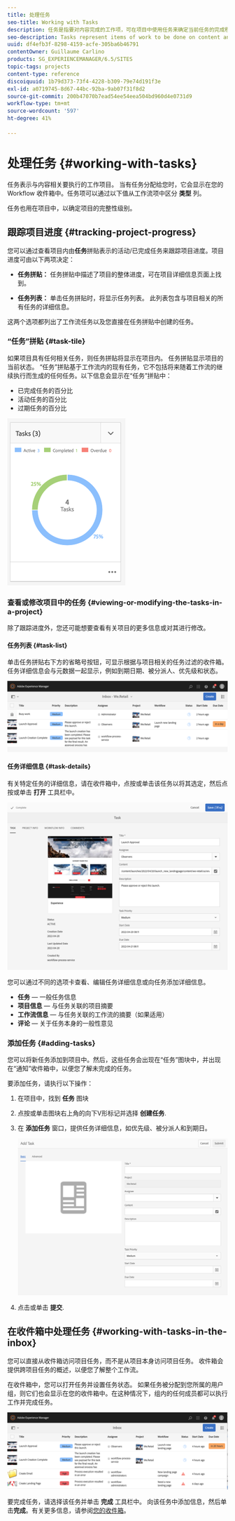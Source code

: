 ```yaml
---
title: 处理任务
seo-title: Working with Tasks
description: 任务是指要对内容完成的工作项，可在项目中使用任务来确定当前任务的完成程度
seo-description: Tasks represent items of work to be done on content and are used in projects to determine the level of completeness of current tasks
uuid: df4efb3f-8298-4159-acfe-305ba6b46791
contentOwner: Guillaume Carlino
products: SG_EXPERIENCEMANAGER/6.5/SITES
topic-tags: projects
content-type: reference
discoiquuid: 1b79d373-73f4-4228-b309-79e74d191f3e
exl-id: a0719745-8d67-44bc-92ba-9ab07f31f8d2
source-git-commit: 200b47070b7ead54ee54eea504bd960d4e0731d9
workflow-type: tm+mt
source-wordcount: '597'
ht-degree: 41%

---
```



# 处理任务 {#working-with-tasks}

任务表示与内容相关要执行的工作项目。 当有任务分配给您时，它会显示在您的 Workflow 收件箱中。任务项可以通过以下值从工作流项中区分 **类型** 列。

任务也用在项目中，以确定项目的完整性级别。

## 跟踪项目进度 {#tracking-project-progress}

您可以通过查看项目内由&#x200B;**任务**&#x200B;拼贴表示的活动/已完成任务来跟踪项目进度。项目进度可由以下两项决定：

* **任务拼贴：** 任务拼贴中描述了项目的整体进度，可在项目详细信息页面上找到。

* **任务列表：** 单击任务拼贴时，将显示任务列表。 此列表包含与项目相关的所有任务的详细信息。

这两个选项都列出了工作流任务以及您直接在任务拼贴中创建的任务。

### “任务”拼贴 {#task-tile}

如果项目具有任何相关任务，则任务拼贴将显示在项目内。 任务拼贴显示项目的当前状态。 “任务”拼贴基于工作流内的现有任务，它不包括将来随着工作流的继续执行而生成的任何任务。以下信息会显示在“任务”拼贴中：

* 已完成任务的百分比
* 活动任务的百分比
* 过期任务的百分比

![“任务”拼贴](assets/project-tile-tasks.png)

### 查看或修改项目中的任务 {#viewing-or-modifying-the-tasks-in-a-project}

除了跟踪进度外，您还可能想要查看有关项目的更多信息或对其进行修改。

#### 任务列表 {#task-list}

单击任务拼贴右下方的省略号按钮，可显示根据与项目相关的任务过滤的收件箱。 任务详细信息会与元数据一起显示，例如到期日期、被分派人、优先级和状态。

![项目任务收件箱](assets/project-tasks.png)

#### 任务详细信息 {#task-details}

有关特定任务的详细信息，请在收件箱中，点按或单击该任务以将其选定，然后点按或单击 **打开** 工具栏中。

![任务详细信息](assets/project-task-detail.png)

您可以通过不同的选项卡查看、编辑任务详细信息或向任务添加详细信息。

* **任务**  — 一般任务信息
* **项目信息**  — 与任务关联的项目摘要
* **工作流信息**  — 与任务关联的工作流的摘要（如果适用）
* **评论**  — 关于任务本身的一般性意见

### 添加任务 {#adding-tasks}

您可以将新任务添加到项目中。然后，这些任务会出现在“任务”图块中，并出现在“通知”收件箱中，以便您了解未完成的任务。

要添加任务，请执行以下操作：

1. 在项目中，找到 **任务** 图块
1. 点按或单击图块右上角的向下V形标记并选择 **创建任务**.
1. 在 **添加任务** 窗口，提供任务详细信息，如优先级、被分派人和到期日。

   ![添加任务](assets/project-add-task.png)

1. 点击或单击 **提交**.

## 在收件箱中处理任务 {#working-with-tasks-in-the-inbox}

您可以直接从收件箱访问项目任务，而不是从项目本身访问项目任务。 收件箱会提供跨项目任务的概述，以便您了解整个工作流。

在收件箱中，您可以打开任务并设置任务状态。 如果任务被分配到您所属的用户组，则它们也会显示在您的收件箱中。在这种情况下，组内的任何成员都可以执行工作并完成任务。

![收件箱](assets/project-inbox.png)

要完成任务，请选择该任务并单击 **完成** 工具栏中。 向该任务中添加信息，然后单击&#x200B;**完成**。有关更多信息，请参阅[您的收件箱](/help/sites-authoring/inbox.md)。
